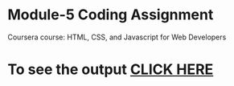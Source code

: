 
# Module-5 Coding Assignment

Coursera course: HTML, CSS, and Javascript for Web Developers

# To see the output [CLICK HERE](file:///C:/Users/Yaswanth/OneDrive/Documents/GitHub/Coursera-HTML-CSS-and-JavaScript-for-Web-Developers/Assignments/module-5/index.html)
